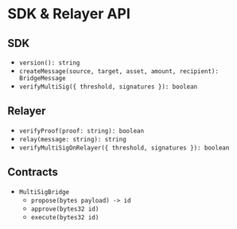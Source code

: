 # SDK & Relayer API

## SDK
- `version(): string`
- `createMessage(source, target, asset, amount, recipient): BridgeMessage`
- `verifyMultiSig({ threshold, signatures }): boolean`

## Relayer
- `verifyProof(proof: string): boolean`
- `relay(message: string): string`
- `verifyMultiSigOnRelayer({ threshold, signatures }): boolean`

## Contracts
- `MultiSigBridge`
  - `propose(bytes payload) -> id`
  - `approve(bytes32 id)`
  - `execute(bytes32 id)`
